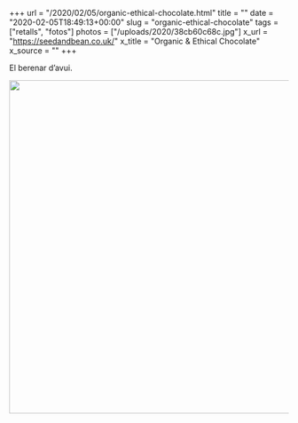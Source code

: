 +++
url = "/2020/02/05/organic-ethical-chocolate.html"
title = ""
date = "2020-02-05T18:49:13+00:00"
slug = "organic-ethical-chocolate"
tags = ["retalls", "fotos"]
photos = ["/uploads/2020/38cb60c68c.jpg"]
x_url = "https://seedandbean.co.uk/"
x_title = "Organic & Ethical Chocolate"
x_source = ""
+++

El berenar d’avui.

<img src="/uploads/2020/38cb60c68c.jpg" width="600" height="600" alt="" />
